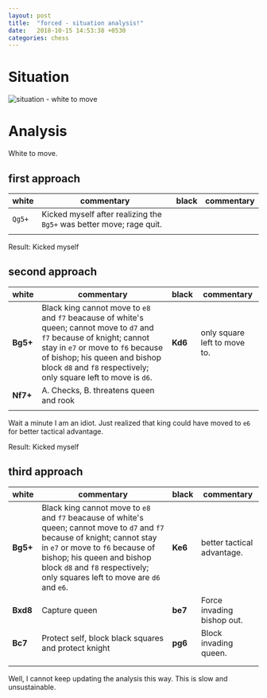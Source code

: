 ```yaml
---
layout: post
title:  "forced - situation analysis!"
date:   2018-10-15 14:53:38 +0530
categories: chess
---
```


# Situation

![situation - white to move]('../../../../../../assets/images/1.png)


# Analysis

White to move.

## first approach

| white | commentary | black | commentary |
| - | - | -| - | 
| `Qg5+` | Kicked myself after realizing the `Bg5+` was better move; rage quit. | | |
| | | | |

Result: Kicked myself

## second approach

| white | commentary | black | commentary |
| - | - | -| - | 
| **Bg5+** | Black king cannot move to `e8` and `f7` beacause of white's queen; cannot move to `d7` and `f7` because of knight; cannot stay in `e7` or move to `f6` because of bishop; his queen and bishop block `d8` and `f8` respectively; only square left to move is `d6`. | **Kd6** | only square left to move to. |
| **Nf7+** | A. Checks, B. threatens queen and rook |  | |
| | | | |

Wait a minute I am an idiot. Just realized that king could have moved to `e6` for better tactical advantage.

Result: Kicked myself

## third approach

| white | commentary | black | commentary |
| - | - | -| - | 
| **Bg5+** | Black king cannot move to `e8` and `f7` beacause of white's queen; cannot move to `d7` and `f7` because of knight; cannot stay in `e7` or move to `f6` because of bishop; his queen and bishop block `d8` and `f8` respectively; only squares left to move are `d6` and `e6`. | **Ke6** | better tactical advantage. |
| **Bxd8** | Capture queen | **be7** | Force invading bishop out. |
| **Bc7** | Protect self, block black squares and protect knight | **pg6** | Block invading queen. |
| | | | |
| | | | |

Well, I cannot keep updating the analysis this way. This is slow and unsustainable.
